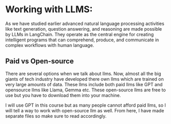 # Working with LLMS:

As we have studied earlier advanced natural language processing activities like text generation, question answering, and reasoning are made possible by LLMs in LangChain. They operate as the central engine for creating intelligent programs that can comprehend, produce, and communicate in complex workflows with human language.

## Paid vs Open-source
There are several options when we talk about llms. Now, almost all the big giants of tech industry have developed there own llms which are trained on very large amounts of data. These llms include both paid llms like GPT and opensource llms like Llama, Gemma etc. These open-source llms are free to use but you have to download them into your machine.

I will use GPT in this course but as many people cannot afford paid llms, so I will tell a way to work with open-source llm as well. From here, I have made separate files so make sure to read accordingly.